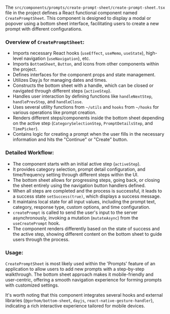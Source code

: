 The `src/components/prompts/create-prompt-sheet/create-prompt-sheet.tsx` file in the project defines a React functional component named `CreatePromptSheet`. This component is designed to display a modal or popover using a bottom sheet interface, facilitating users to create a new prompt with different configurations.

### Overview of `CreatePromptSheet`:

- Imports necessary React hooks (`useEffect`, `useMemo`, `useState`), high-level navigation (`useNavigation`), etc.
- Imports `BottomSheet`, `Button`, and icons from other components within the project.
- Defines interfaces for the component props and state management.
- Utilizes Day.js for managing dates and times.
- Constructs the bottom sheet with a handle, which can be closed or navigated through different steps (`activeStep`).
- Handles user interaction by defining functions like `handleNextStep`, `handlePrevStep`, and `handleClose`.
- Uses several utility functions from `~/utils` and `hooks` from `~/hooks` for various operations like prompt creation.
- Renders different steps/components inside the bottom sheet depending on the active step (`CategorySelectionStep`, `PromptDetailsStep`, and `TimePicker`).
- Contains logic for creating a prompt when the user fills in the necessary information and hits the "Continue" or "Create" button.

### Detailed Workflow:

- The component starts with an initial active step (`activeStep`).
- It provides category selection, prompt detail configuration, and time/frequency setting through different steps within the UI.
- The bottom sheet allows for progressing steps, going back, or closing the sheet entirely using the navigation button handlers defined.
- When all steps are completed and the process is successful, it leads to a success state `setSuccess(true)`, which displays a success message.
- It maintains local state for all input values, including the prompt text, category, response type, custom options, and time configuration.
- `createPrompt` is called to send the user's input to the server asynchronously, invoking a mutation (`mutateAsync`) from the `useCreatePrompt` hook.
- The component renders differently based on the state of success and the active step, showing different content on the bottom sheet to guide users through the process.

### Usage:

`CreatePromptSheet` is most likely used within the 'Prompts' feature of an application to allow users to add new prompts with a step-by-step walkthrough. The bottom sheet approach makes it mobile-friendly and user-centric, offering a smooth navigation experience for forming prompts with customized settings.

It's worth noting that this component integrates several hooks and external libraries (`@gorhom/bottom-sheet`, `dayjs`, `react-native-gesture-handler`), indicating a rich interactive experience tailored for mobile devices.